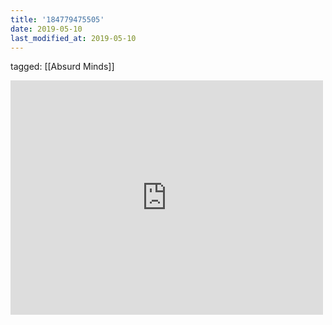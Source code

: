```yaml
---
title: '184779475505'
date: 2019-05-10
last_modified_at: 2019-05-10
---
```

tagged: [[Absurd Minds]]
<iframe allow="accelerometer; autoplay; clipboard-write; encrypted-media; gyroscope; picture-in-picture" allowfullscreen="" frameborder="0" height="375" id="youtube_iframe" src="https://www.youtube.com/embed/MOi0shi_VeY?feature=oembed&amp;enablejsapi=1&amp;origin=https://safe.txmblr.com&amp;wmode=opaque" width="500"></iframe>